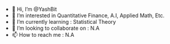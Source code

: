 - 👋 Hi, I’m @YashBit
- 👀 I’m interested in Quantitative Finance, A.I, Applied Math, Etc.
- 🌱 I’m currently learning : Statistical Theory
- 💞️ I’m looking to collaborate on : N.A
- 📫 How to reach me : N.A

<!---
YashBit/YashBit is a ✨ special ✨ repository because its `README.md` (this file) appears on your GitHub profile.
You can click the Preview link to take a look at your changes.
--->
